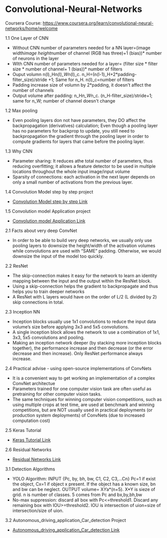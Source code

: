 # Convolutional-Neural-Networks
Coursera Course: https://www.coursera.org/learn/convolutional-neural-networks/home/welcome

1.1 One Layer of CNN
- Without CNN number of parameters needed for a NN layer=(image width*image height*number of channel (RGB has three)+1 (bias))* number of neurons in the layer
- WIth CNN number of parameters needed for a layer= (filter size * filter size * number of channel+ 1 (bias))* number of filters
- Ouput volumn n(l)_H*n(l)_W*n(l)_c. n_H=(n(l-1)_H+2*padding-filter_size)/stride +1; Same for n_H. n(l)_c=number of filters 
- Padding increase size of volumn by 2*padding, it doesn't affect the number of channels
- Output volume after padding: n_H*n_W*n_c. (n_H-filter_size)/stride+1; same for n_W; number of channel doesn't change

1.2 Max pooling
- Even pooling layers don not have parameters, they DO affect the backpropagation (derivatives) calculation; Even though a pooling layer has no parameters for backprop to update, you still need to backpropagation the gradient through the pooling layer in order to compute gradients for layers that came before the pooling layer.

1.3 Why CNN
- Parameter sharing: It reduces athe total number of parameters, thus reducing overfitting; it allows a feature detector to be used in multiple locations throughout the whole input image/input volume
- Sparsity of connections: each activation in the next layer depends on only a small number of activations from the previous layer.

1.4 Convolution Model step by step project
  - [Convolution Model step by step Link](Convolution_model_Step_by_Step_v2a.ipynb)

1.5 Convolution model Application project
 - [Convolution model Application Link](Convolution_model_Application_v1a.ipynb)

2.1 Facts about very deep ConvNet
 - In order to be able to build very deep networks, we usually only use pooling layers to downsize the height/width of the activation volumes while convolutions are used with “SAME” padding. Otherwise, we would downsize the input of the model too quickly.
 
 2.2 ResNet
 - The skip-connection makes it easy for the network to learn an identity mapping between the input and the output within the ResNet block.
 - Using a skip-connection helps the gradient to backpropagate and thus helps you to train deeper networks
 - A ResNet with L layers would have on the order of L/2 (L divided by 2) skip connections in total. 

 2.3 Inception NN
 - Inception blocks usually use 1x1 convolutions to reduce the input data volume’s size before applying 3x3 and 5x5 convolutions.
 - A single inception block allows the network to use a combination of 1x1, 3x3, 5x5 convolutions and pooling.
 - Making an inception network deeper (by stacking more inception blocks together), the performance increase and then decrease (or the error decrease and then increase). Only ResNet performance always increase.

 2.4 Practical advise - using open-source implementations of ConvNets
 - It is a convenient way to get working an implementation of a complex ConvNet architectue
 - Parameters trained for one computer vision task are often useful as pretraining for other computer vision tasks.
 - The same techniques for winning computer vision competitions, such as using multiple crops at test time, are used at benchmark and winning competitions, but are NOT usually used in practical deployments (or production system deployments) of ConvNets (due to increased computation cost)

2.5 Keras Tutorial
  - [Keras Tutorial Link](Keras_Tutorial_v2a.ipynb)

2.6 Residual Networks
 - [Residual Networks Link](Residual_Networks_v2a.ipynb)

3.1 Detection Algorithms
 - YOLO Algorithm: INPUT {Pc, by, bh, bw, C1, C2, C3,...Cn} Pc=1 if exist the object, Cx=1 if object x present. If the object has a known size, bn and bw can be neglect. OUTPUT volume= X*Y*a*(n+5). X*Y is sieze of grid. n is number of classes. 5 comes from Pc and bx,by,bh,bw
 - No-max suppression: discard all box with Pc<=threshold1. Discard any remaining box with IOU>=threshold2. IOU is intersection of uion=size of intersection/size of uion.
 
3.2 Autonomous_driving_application_Car_detection Project
- [Autonomous_driving_application_Car_detection Link](Autonomous_driving_application_Car_detection_v3a.ipynb)
